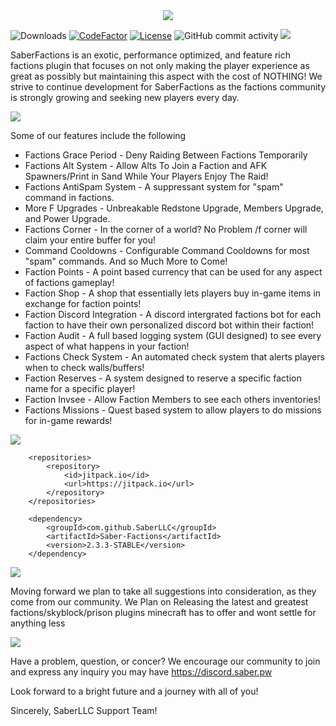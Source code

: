 <center>
  <a href="https://www.spigotmc.org/resources/saberfactions-1-8-1-15-the-complete-factions-solution.69771/"><img src="https://i.imgur.com/HMgdPGP.png"></a>
</center>

![Downloads](https://img.shields.io/github/downloads/driftay/saber-factions/total.svg) [![CodeFactor](https://www.codefactor.io/repository/github/driftay/saber-factions/badge)](https://www.codefactor.io/repository/github/driftay/saber-factions) [![License](https://img.shields.io/badge/license-GNU%20General%20Public%20License%20v3.0-brightgreen)](https://github.com/SaberLLC/Saber-Factions/blob/1.6.x/LICENSE) ![GitHub commit activity](https://img.shields.io/github/commit-activity/m/SaberLLC/Saber-Factions) [![](https://jitpack.io/v/SaberLLC/Saber-Factions.svg)](https://jitpack.io/#SaberLLC/Saber-Factions)


SaberFactions is an exotic, performance optimized, and feature rich factions plugin that focuses on not only making the player experience as great as possibly but maintaining this aspect with the cost of NOTHING! We strive to continue development for SaberFactions as the factions community is strongly growing and seeking new players every day. 

<left>
  <a href="https://www.spigotmc.org/resources/saberfactions-1-8-1-15-the-complete-factions-solution.69771/"><img src="https://i.imgur.com/KHX4SwR.png"></a>
</left>

Some of our features include the following 

* Factions Grace Period - Deny Raiding Between Factions Temporarily
* Factions Alt System - Allow Alts To Join a Faction and AFK Spawners/Print in Sand While Your Players Enjoy The Raid!
* Factions AntiSpam System - A suppressant system for "spam" command in factions.
* More F Upgrades - Unbreakable Redstone Upgrade, Members Upgrade, and Power Upgrade.
* Factions Corner - In the corner of a world? No Problem /f corner will claim your entire buffer for you!
* Command Cooldowns - Configurable Command Cooldowns for most "spam" commands. And so Much More to Come!
* Faction Points - A point based currency that can be used for any aspect of factions gameplay!
* Faction Shop - A shop that essentially lets players buy in-game items in exchange for faction points!
* Faction Discord Integration - A discord intergrated factions bot for each faction to have their own personalized discord bot within their faction!
* Faction Audit - A full based logging system (GUI designed) to see every aspect of what happens in your faction!
* Factions Check System - An automated check system that alerts players when to check walls/buffers!
* Faction Reserves - A system designed to reserve a specific faction name for a specific player!
* Faction Invsee - Allow Faction Members to see each others inventories!
* Factions Missions - Quest based system to allow players to do missions for in-game rewards!

<left>
  <a href="https://www.spigotmc.org/resources/saberfactions-1-8-1-15-the-complete-factions-solution.69771/"><img src="https://i.imgur.com/cL8vejT.png"></a>
</left>

```	
	<repositories>
		<repository>
		    <id>jitpack.io</id>
		    <url>https://jitpack.io</url>
		</repository>
	</repositories>

	<dependency>
	    <groupId>com.github.SaberLLC</groupId>
	    <artifactId>Saber-Factions</artifactId>
	    <version>2.3.3-STABLE</version>
	</dependency>
```
<left>
  <a href="https://www.spigotmc.org/resources/saberfactions-1-8-1-15-the-complete-factions-solution.69771/"><img src="https://i.imgur.com/Nye6EuK.png"></a>
</left>

Moving forward we plan to take all suggestions into consideration, as they come from our community. 
We Plan on Releasing the latest and greatest factions/skyblock/prison plugins minecraft has to offer and wont settle for anything less

<left>
  <a href="https://www.spigotmc.org/resources/saberfactions-1-8-1-15-the-complete-factions-solution.69771/"><img src="https://i.imgur.com/CyshdE9.png"></a>
</left>

Have a problem, question, or concer? We encourage our community to join and express any inquiry you may have
https://discord.saber.pw

Look forward to a bright future and a journey with all of you!

Sincerely, SaberLLC Support Team!
